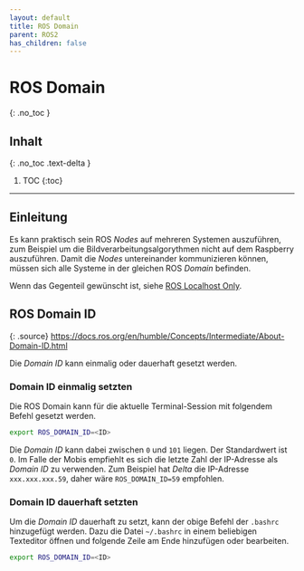 ```yaml
---
layout: default
title: ROS Domain
parent: ROS2
has_children: false
---
```


# ROS Domain
{: .no_toc }

## Inhalt
{: .no_toc .text-delta }

1. TOC
{:toc}

---

## Einleitung

Es kann praktisch sein ROS *Nodes* auf mehreren Systemen auszuführen, zum Beispiel um die Bildverarbeitungsalgorythmen nicht auf dem Raspberry auszuführen. Damit die *Nodes* untereinander kommunizieren können, müssen sich alle Systeme in der gleichen ROS *Domain* befinden.

Wenn das Gegenteil gewünscht ist, siehe [ROS Localhost Only]({{site.url}}/ros2/localhost_only.html).

## ROS Domain ID

{: .source}
<https://docs.ros.org/en/humble/Concepts/Intermediate/About-Domain-ID.html>

Die *Domain ID* kann einmalig oder dauerhaft gesetzt werden.

### Domain ID einmalig setzten

Die ROS Domain kann für die aktuelle Terminal-Session mit folgendem Befehl gesetzt werden.

```bash
export ROS_DOMAIN_ID=<ID>
```

Die *Domain ID* kann dabei zwischen `0` und `101` liegen. Der Standardwert ist `0`.
Im Falle der Mobis empfiehlt es sich die letzte Zahl der IP-Adresse als *Domain ID* zu verwenden. Zum Beispiel hat *Delta* die IP-Adresse `xxx.xxx.xxx.59`, daher wäre `ROS_DOMAIN_ID=59` empfohlen.

### Domain ID dauerhaft setzten

Um die *Domain ID* dauerhaft zu setzt, kann der obige Befehl der `.bashrc` hinzugefügt werden.
Dazu die Datei `~/.bashrc` in einem beliebigen Texteditor öffnen und folgende Zeile am Ende hinzufügen oder bearbeiten.

```bash
export ROS_DOMAIN_ID=<ID>
```

